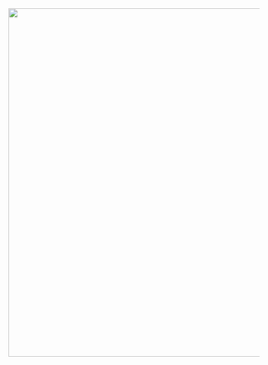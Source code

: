 <img src="https://64.media.tumblr.com/abb3f726947b34e9e04e964989b22085/db22aaf428ac19ce-8d/s1280x1920/573860b26f860d2d0f42afa8a13e1262b8c82d49.png" width="90000" height="700"/>
